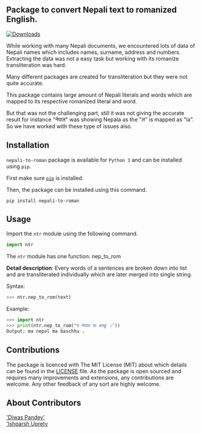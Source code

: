 ## Package to convert Nepali text to romanized English.

[![Downloads](https://pepy.tech/badge/nepali-to-roman)](https://pepy.tech/project/nepali-to-roman) 

While working with many Nepali documents, we encountered lots of data of Nepali names which includes names, surname, address and numbers.
Extracting the data was not a easy task but working with its romanize transliteration was hard.

Many different packages are created for transliteration but they were not quite accurate.

This package contains large amount of Nepali literals and words which are mapped to its respective romanized literal and word.

But that was not the challenging part, still it was not giving the accurate result for instance
"नेपाल" was showing Nepala as the "ल" is mapped as "la".
So we have worked with these type of issues also.

## Installation
`nepali-to-roman` package is available for `Python 3` and can be installed using `pip`. 

First make sure [`pip`](https://pip.pypa.io/en/stable/installing/) is installed.

Then, the package can be installed using this command.
```
pip install nepali-to-roman
```

## Usage

Import the `ntr` module using the following command.
```python
import ntr 
```
The `ntr` module has one function: nep_to_rom

**Detail description**:
Every words of a sentences are broken down into list and are transliterated individually which are later merged into single string.

Syntax:
```python
>>> ntr.nep_to_rom(text)
```

Example:
```python
>>> import ntr
>>> print(ntr.nep_to_rom("म नेपाल मा बस्छु ।"))
Output: ma nepal ma baschhu .


```

## Contributions

The package is licenced with The MIT License (MIT) about which details can be found in the [LICENSE](LICENSE) file. As
the package is open sourced and requires many improvements and extensions, any contributions are welcome. Any other
feedback of any sort are highly welcome.

## About Contributors
['Diwas Pandey'](https://www.diwaspandey.com.np) 
</br>
['Ishparsh Uprety](https://www.ishparshuprety.com.np/)
